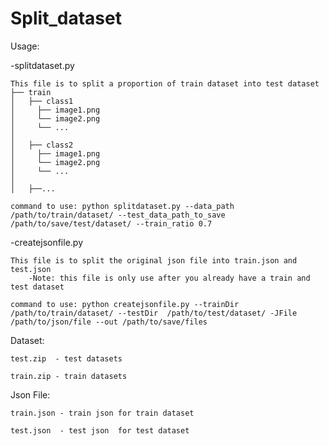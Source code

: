 # Split_dataset

Usage: 

  -splitdataset.py
  
    This file is to split a proportion of train dataset into test dataset
    ├── train
    │   ├── class1
    │     ├── image1.png
    │     └── image2.png
    │     └── ...
    │     
    │   ├── class2
    │     ├── image1.png
    │     └── image2.png
    │     └── ...
    │
    │   ├──... 
    
    command to use: python splitdataset.py --data_path /path/to/train/dataset/ --test_data_path_to_save /path/to/save/test/dataset/ --train_ratio 0.7
  
  -createjsonfile.py
  
    This file is to split the original json file into train.json and test.json
        -Note: this file is only use after you already have a train and test dataset
    
    command to use: python createjsonfile.py --trainDir /path/to/train/dataset/ --testDir  /path/to/test/dataset/ -JFile /path/to/json/file --out /path/to/save/files 
    
Dataset:

    test.zip  - test datasets
  
    train.zip - train datasets

Json File: 

    train.json - train json for train dataset
  
    test.json  - test json  for test dataset
